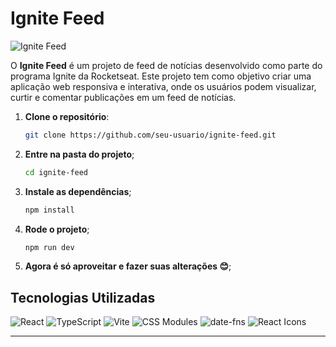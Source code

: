 # Ignite Feed

![Ignite Feed](https://img.shields.io/badge/status-active-brightgreen) 

O **Ignite Feed** é um projeto de feed de notícias desenvolvido como parte do programa Ignite da Rocketseat. Este projeto tem como objetivo criar uma aplicação web responsiva e interativa, onde os usuários podem visualizar, curtir e comentar publicações em um feed de notícias.

1. **Clone o repositório**:
   ```bash
   git clone https://github.com/seu-usuario/ignite-feed.git
2. **Entre na pasta do projeto**;
   ```bash
   cd ignite-feed
3. **Instale as dependências**;
   ```bash
   npm install
4. **Rode o projeto**;
   ```bash
   npm run dev
4. **Agora é só aproveitar e fazer suas alterações 😊**;
## Tecnologias Utilizadas

<div align="left"> <img src="https://img.shields.io/badge/React-20232A?style=for-the-badge&logo=react&logoColor=61DAFB" alt="React" /> <img src="https://img.shields.io/badge/TypeScript-007ACC?style=for-the-badge&logo=typescript&logoColor=white" alt="TypeScript" /> <img src="https://img.shields.io/badge/Vite-B73BFE?style=for-the-badge&logo=vite&logoColor=FFD62E" alt="Vite" /> <img src="https://img.shields.io/badge/CSS_Modules-000000?style=for-the-badge&logo=css3&logoColor=white" alt="CSS Modules" /> <img src="https://img.shields.io/badge/date--fns-007ACC?style=for-the-badge&logo=javascript&logoColor=white" alt="date-fns" /> <img src="https://img.shields.io/badge/React_Icons-61DAFB?style=for-the-badge&logo=react&logoColor=white" alt="React Icons" /> </div>

<hr/>



